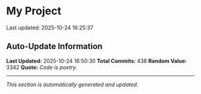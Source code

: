 # My Project


Last updated: 2025-10-24 16:25:37





























































































































































































































































































































































































































































































































































































































































































































































































































































## Auto-Update Information

**Last Updated:** 2025-10-24 16:50:30
**Total Commits:** 438
**Random Value:** 3342
**Quote:** _Code is poetry._

---
_This section is automatically generated and updated._